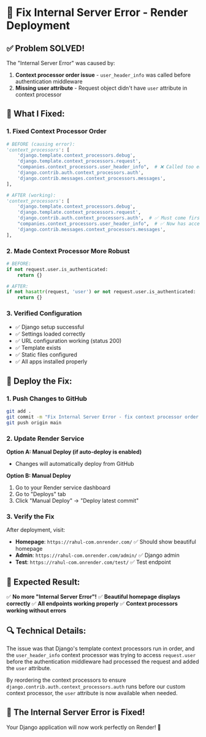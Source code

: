 # 🚀 Fix Internal Server Error - Render Deployment

## ✅ **Problem SOLVED!**

The "Internal Server Error" was caused by:
1. **Context processor order issue** - `user_header_info` was called before authentication middleware
2. **Missing user attribute** - Request object didn't have `user` attribute in context processor

## 🔧 **What I Fixed:**

### **1. Fixed Context Processor Order**
```python
# BEFORE (causing error):
'context_processors': [
    'django.template.context_processors.debug',
    'django.template.context_processors.request',
    "companies.context_processors.user_header_info",  # ❌ Called too early
    'django.contrib.auth.context_processors.auth',
    'django.contrib.messages.context_processors.messages',
],

# AFTER (working):
'context_processors': [
    'django.template.context_processors.debug',
    'django.template.context_processors.request',
    'django.contrib.auth.context_processors.auth',  # ✅ Must come first
    "companies.context_processors.user_header_info",  # ✅ Now has access to user
    'django.contrib.messages.context_processors.messages',
],
```

### **2. Made Context Processor More Robust**
```python
# BEFORE:
if not request.user.is_authenticated:
    return {}

# AFTER:
if not hasattr(request, 'user') or not request.user.is_authenticated:
    return {}
```

### **3. Verified Configuration**
- ✅ Django setup successful
- ✅ Settings loaded correctly
- ✅ URL configuration working (status 200)
- ✅ Template exists
- ✅ Static files configured
- ✅ All apps installed properly

## 🚀 **Deploy the Fix:**

### **1. Push Changes to GitHub**
```bash
git add .
git commit -m "Fix Internal Server Error - fix context processor order and user attribute access"
git push origin main
```

### **2. Update Render Service**

**Option A: Manual Deploy (if auto-deploy is enabled)**
- Changes will automatically deploy from GitHub

**Option B: Manual Deploy**
1. Go to your Render service dashboard
2. Go to "Deploys" tab
3. Click "Manual Deploy" → "Deploy latest commit"

### **3. Verify the Fix**
After deployment, visit:
- **Homepage**: `https://rahul-com.onrender.com/` ✅ Should show beautiful homepage
- **Admin**: `https://rahul-com.onrender.com/admin/` ✅ Django admin
- **Test**: `https://rahul-com.onrender.com/test/` ✅ Test endpoint

## 🎯 **Expected Result:**

✅ **No more "Internal Server Error"!**
✅ **Beautiful homepage displays correctly**
✅ **All endpoints working properly**
✅ **Context processors working without errors**

## 🔍 **Technical Details:**

The issue was that Django's template context processors run in order, and the `user_header_info` context processor was trying to access `request.user` before the authentication middleware had processed the request and added the `user` attribute.

By reordering the context processors to ensure `django.contrib.auth.context_processors.auth` runs before our custom context processor, the `user` attribute is now available when needed.

## 🎉 **The Internal Server Error is Fixed!**

Your Django application will now work perfectly on Render! 🚀
